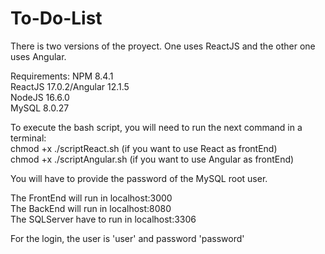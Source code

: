 # To-Do-List

There is two versions of the proyect. One uses ReactJS and the other one uses Angular.  

Requirements:
	NPM 8.4.1  
	ReactJS 17.0.2/Angular 12.1.5  
	NodeJS 16.6.0  
	MySQL 8.0.27  
	
To execute the bash script, you will need to run the next command in a terminal:  
	chmod +x ./scriptReact.sh (if you want to use React as frontEnd)  
	chmod +x ./scriptAngular.sh (if you want to use Angular as frontEnd)
	
You will have to provide the password of the MySQL root user.

The FrontEnd will run in localhost:3000  
The BackEnd will run in localhost:8080  
The SQLServer have to run in localhost:3306  

For the login, the user is 'user' and password 'password'
